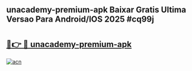 ## unacademy-premium-apk Baixar Gratis Ultima Versao Para Android/IOS 2025 #cq99j

# <h2><a href="https://ainizakaria.my?title=unacademy-premium-apk&ref=20M">🔗👉 🔴 unacademy-premium-apk</a></h2>

[![acn](https://github.com/user-attachments/assets/0f9c940e-d8b0-45ae-aac7-cd30a18b3e1c)](https://ainizakaria.my?title=unacademy-premium-apk&ref=20M)

